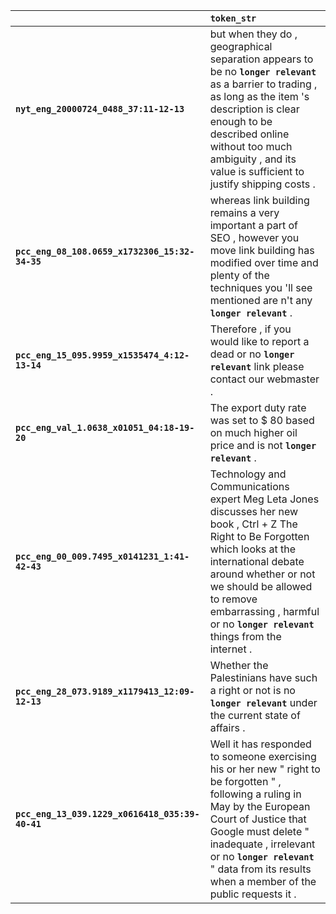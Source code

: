 |                                                 | `token_str`                                                                                                                                                                                                                                                                                         |
|:------------------------------------------------|:----------------------------------------------------------------------------------------------------------------------------------------------------------------------------------------------------------------------------------------------------------------------------------------------------|
| **`nyt_eng_20000724_0488_37:11-12-13`**         | but when they do , geographical separation appears to be no __``longer relevant``__ as a barrier to trading , as long as the item 's description is clear enough to be described online without too much ambiguity , and its value is sufficient to justify shipping costs .                        |
| **`pcc_eng_08_108.0659_x1732306_15:32-34-35`**  | whereas link building remains a very important a part of SEO , however you move link building has modified over time and plenty of the techniques you 'll see mentioned are n't any __``longer relevant``__ .                                                                                       |
| **`pcc_eng_15_095.9959_x1535474_4:12-13-14`**   | Therefore , if you would like to report a dead or no __``longer relevant``__ link please contact our webmaster .                                                                                                                                                                                    |
| **`pcc_eng_val_1.0638_x01051_04:18-19-20`**     | The export duty rate was set to $ 80 based on much higher oil price and is not __``longer relevant``__ .                                                                                                                                                                                            |
| **`pcc_eng_00_009.7495_x0141231_1:41-42-43`**   | Technology and Communications expert Meg Leta Jones discusses her new book , Ctrl + Z The Right to Be Forgotten which looks at the international debate around whether or not we should be allowed to remove embarrassing , harmful or no __``longer relevant``__ things from the internet .        |
| **`pcc_eng_28_073.9189_x1179413_12:09-12-13`**  | Whether the Palestinians have such a right or not is no __``longer relevant``__ under the current state of affairs .                                                                                                                                                                                |
| **`pcc_eng_13_039.1229_x0616418_035:39-40-41`** | Well it has responded to someone exercising his or her new " right to be forgotten " , following a ruling in May by the European Court of Justice that Google must delete " inadequate , irrelevant or no __``longer relevant``__ " data from its results when a member of the public requests it . |